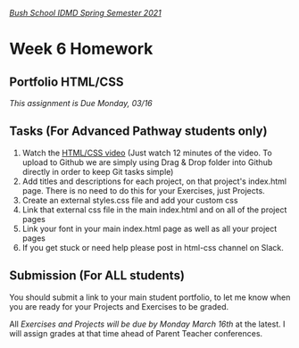 [_Bush School IDMD Spring Semester 2021_](https://chandrunarayan.github.io/idmd/)
# Week 6 Homework

## Portfolio HTML/CSS
_This assignment is Due Monday, 03/16_

## Tasks (For Advanced Pathway students only)
1. Watch the [HTML/CSS video](https://youtu.be/ANqqQgAb4w0) (Just watch 12 minutes of the video. To upload to Github we are simply using Drag & Drop folder into Github directly in order to keep Git tasks simple)
1. Add titles and descriptions for each project, on that project's index.html page. There is no need to do this for your Exercises, just Projects. 
1. Create an external styles.css file and add your custom css
1. Link that external css file in the main index.html and on all of the project pages
1. Link your font in your main index.html page as well as all your project pages
1. If you get stuck or need help please post in html-css channel on Slack.

## Submission (For ALL students)


You should submit a link to your main student portfolio, to let me know when you are ready for your Projects and Exercises to be graded. 

All _Exercises and Projects will be due by Monday March 16th_ at the latest.  I will assign grades at that time ahead of Parent Teacher conferences.